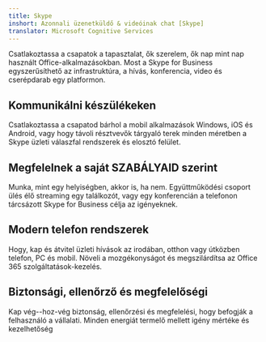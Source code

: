 ```yaml
---
title: Skype
inshort: Azonnali üzenetküldő & videóinak chat [Skype]
translator: Microsoft Cognitive Services
---
```


Csatlakoztassa a csapatok a tapasztalat, ők szerelem, ők nap mint nap használt Office-alkalmazásokban. Most a Skype for Business egyszerűsíthető az infrastruktúra, a hívás, konferencia, video és cserépdarab egy platformon. 

## Kommunikálni készülékeken
Csatlakoztassa a csapatod bárhol a mobil alkalmazások Windows, iOS és Android, vagy hogy távoli résztvevők tárgyaló terek minden méretben a Skype üzleti válaszfal rendszerek és elosztó felület.

## Megfelelnek a saját SZABÁLYAID szerint
Munka, mint egy helyiségben, akkor is, ha nem. Együttműködési csoport ülés élő streaming egy találkozót, vagy egy konferencián a telefonon tárcsázott Skype for Business célja az igényeknek. 

## Modern telefon rendszerek
Hogy, kap és átvitel üzleti hívások az irodában, otthon vagy útközben telefon, PC és mobil. Növeli a mozgékonyságot és megszilárdítsa az Office 365 szolgáltatások-kezelés. 

## Biztonsági, ellenőrző és megfelelőségi
Kap vég--hoz-vég biztonság, ellenőrzési és megfelelési, hogy befogják a felhasználó a vállalati. Minden energiát termelő mellett igény mértéke és kezelhetőség 



